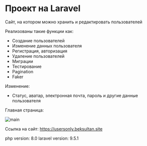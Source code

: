# Проект на Laravel
Сайт, на котором можно хранить и редактировать пользователей

Реализованы такие функции как:
- Создание пользователей
- Изменение данных пользователя
- Регистрация, авторизация
- Удаление пользователей
- Миграции
- Тестирование
- Pagination
- Faker

Изменение:
- Статус, аватар, электронная почта, пароль и другие данные пользователя

Главная страница:

![main](https://user-images.githubusercontent.com/62174299/160285071-48b5c002-0b05-480e-952d-ac08b863b4c2.png)

Ссылка на сайт: https://usersonly.beksultan.site

php version: 8.0
laravel version: 9.5.1
